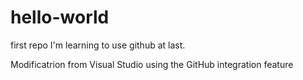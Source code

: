 # hello-world
first repo
I'm learning to use github at last.

Modificatrion from Visual Studio using the GitHub integration feature

